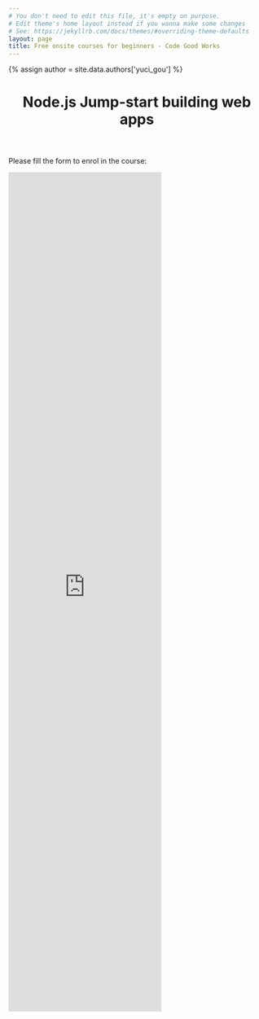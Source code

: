 ```yaml
---
# You don't need to edit this file, it's empty on purpose.
# Edit theme's home layout instead if you wanna make some changes
# See: https://jekyllrb.com/docs/themes/#overriding-theme-defaults
layout: page
title: Free onsite courses for beginners - Code Good Works
---
```


{% assign author = site.data.authors['yuci_gou'] %}

<header>
  <h1>Node.js <span class="subtitle"> Jump-start building web apps</span></h1>
</header>

<p>
Please fill the form to enrol in the course:
</p>

<iframe src="https://docs.google.com/forms/d/e/1FAIpQLSdkcwBkfqQ8lVDt8tI2MLv8TUZeTTg1SL3LVCLUPheyih_YPA/viewform?embedded=true" height="1650" frameborder="0" marginheight="0" marginwidth="0">Loading...</iframe>

<script src="{{'/assets/js/enrolment.js'}}"></script>
